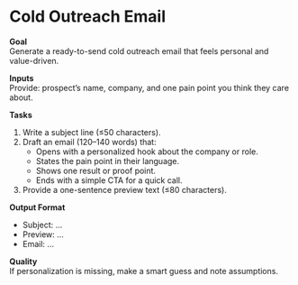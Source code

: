 # Cold Outreach Email

**Goal**  
Generate a ready-to-send cold outreach email that feels personal and value-driven.  

**Inputs**  
Provide: prospect’s name, company, and one pain point you think they care about.  

**Tasks**  
1. Write a subject line (≤50 characters).  
2. Draft an email (120–140 words) that:  
   - Opens with a personalized hook about the company or role.  
   - States the pain point in their language.  
   - Shows one result or proof point.  
   - Ends with a simple CTA for a quick call.  
3. Provide a one-sentence preview text (≤80 characters).  

**Output Format**  
- Subject: …  
- Preview: …  
- Email: …  

**Quality**  
If personalization is missing, make a smart guess and note assumptions.  
